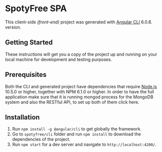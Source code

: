 # SpotyFree SPA

This client-side _(front-end)_ project was generated with [Angular CLI](https://github.com/angular/angular-cli) 6.0.8. version.

## Getting Started

These instructions will get you a copy of the project up and running on your local machine for development and testing purposes.

## Prerequisites

Both the CLI and generated project have dependencies that require [Node.js](https://nodejs.org/en/download/) 10.5.0 or higher, together with NPM 6.1.0 or higher. In order to have the full application make sure that it is running mongod process for the MongoDB system and also the RESTful API, to set up both of them click here.
 
## Installation
1. Run `npm install -g @angular/cli` to get globally the framework.
2. Go to `spotyfree/cli` folder and run `npm install` to download the dependencies of the project.
3. Run `npm start` for a dev server and navigate to `http://localhost:4200/`.
